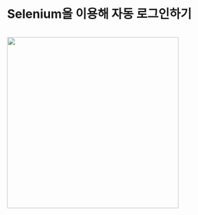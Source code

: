 # Selenium을 이용해 자동 로그인하기


<br/>
<img width="400" src="https://user-images.githubusercontent.com/70438098/149139012-405adc4f-86e5-47c5-9c4e-ed5554f1b683.gif">
